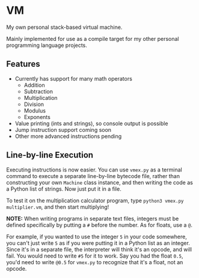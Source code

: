 # VM

My own personal stack-based virtual machine.

Mainly implemented for use as a compile target for my other personal programming language projects.

## Features

- Currently has support for many math operators
    - Addition
    - Subtraction
    - Multiplication
    - Division
    - Modulus
    - Exponents
- Value printing (ints and strings), so console output is possible
- Jump instruction support coming soon
- Other more advanced instructions pending

## Line-by-line Execution

Executing instructions is now easier. You can use `vmex.py` as a terminal command to execute a separate line-by-line bytecode file, rather than constructing your own `Machine` class instance, and then writing the code as a Python list of strings. Now just put it in a file.

To test it on the multiplication calculator program, type `python3 vmex.py multiplier.vm`, and then start multiplying!

**NOTE:** When writing programs in separate text files, integers must be defined specifically by putting a `#` before the number. As for floats, use a `@`.

For example, if you wanted to use the integer `5` in your code somewhere, you can't just write `5` as if you were putting it in a Python list as an integer. Since it's in a separate file, the interpreter will think it's an opcode, and will fail. You would need to write `#5` for it to work. Say you had the float `0.5`, you'd need to write `@0.5` for `vmex.py` to recognize that it's a float, not an opcode.